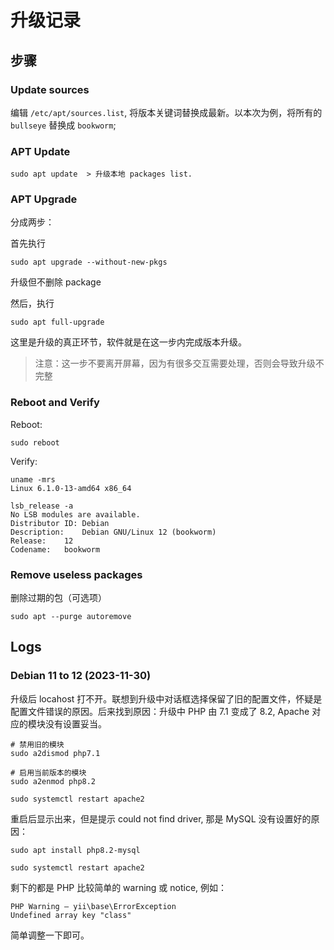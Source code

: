 # 升级记录

步骤
--------------------------------------------------------------------------

### Update sources
编辑 `/etc/apt/sources.list`, 将版本关键词替换成最新。以本次为例，将所有的 `bullseye` 替换成 `bookworm`;

### APT Update

```
sudo apt update  > 升级本地 packages list.
```
### APT Upgrade
分成两步：

首先执行

```
sudo apt upgrade --without-new-pkgs
```
升级但不删除 package

然后，执行

```
sudo apt full-upgrade
```
这里是升级的真正环节，软件就是在这一步内完成版本升级。
   
> 注意：这一步不要离开屏幕，因为有很多交互需要处理，否则会导致升级不完整

### Reboot and Verify

Reboot:

```
sudo reboot
```

Verify:

```
uname -mrs 
Linux 6.1.0-13-amd64 x86_64

lsb_release -a
No LSB modules are available.
Distributor ID:	Debian
Description:	Debian GNU/Linux 12 (bookworm)
Release:	12
Codename:	bookworm
```

### Remove useless packages
删除过期的包（可选项）

```
sudo apt --purge autoremove
```

Logs
--------------------------------------------------------------------------

### Debian 11 to 12 (2023-11-30)

升级后 locahost 打不开。联想到升级中对话框选择保留了旧的配置文件，怀疑是配置文件错误的原因。后来找到原因：升级中 PHP 由 7.1 变成了 8.2, Apache 对应的模块没有设置妥当。

```
# 禁用旧的模块
sudo a2dismod php7.1

# 启用当前版本的模块
sudo a2enmod php8.2

sudo systemctl restart apache2
```

重启后显示出来，但是提示 could not find driver, 那是 MySQL 没有设置好的原因：

```
sudo apt install php8.2-mysql

sudo systemctl restart apache2
```

剩下的都是 PHP 比较简单的 warning 或 notice, 例如：

```
PHP Warning – yii\base\ErrorException
Undefined array key "class"
```

简单调整一下即可。
